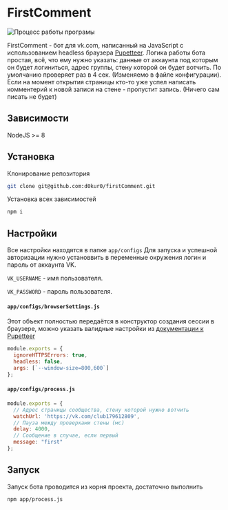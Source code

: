 # FirstComment

![Процесс работы програмы](https://pp.userapi.com/c845120/v845120637/1c441b/eYAJJbcN8i8.jpg)

FirstComment - бот для vk.com, написанный на JavaScript c использованием headless браузера [Pupetteer](https://github.com/GoogleChrome/puppeteer).
Логика работы бота простая, всё, что ему нужно указать: данные от аккаунта под которым он будет логиниться, адрес группы, стену которой он будет вотчить.
По умолчанию проверяет раз в 4 сек. (Изменяемо в файле конфигурации). Если на момент открытия страницы кто-то уже успел написать комментерий к новой записи на стене - пропустит запись. (Ничего сам писать не будет)

## Зависимости
NodeJS >= 8

## Установка

Клонирование репозитория

```bash
git clone git@github.com:d0kur0/firstComment.git
```

Установка всех зависимостей 

```bash
npm i
```

## Настройки

Все настройки находятся в папке ```app/configs```
Для запуска и успешной авторизации нужно установвить в переменные окружения логин и пароль от аккаунта VK.

``VK_USERNAME`` - имя пользователя.

``VK_PASSWORD`` - пароль пользователя.

#### ```app/configs/browserSettings.js```
Этот объект полностью передаётся в конструктор создания сессии в браузере, можно указать валидные настройки из [документации к Pupetteer](https://github.com/GoogleChrome/puppeteer/blob/v1.13.0/docs/api.md#puppeteerlaunchoptions)
```js
module.exports = {
  ignoreHTTPSErrors: true,
  headless: false,
  args: [`--window-size=800,600`]
};
```

#### ```app/configs/process.js```
```js
module.exports = {
  // Адрес страницы сообщества, стену которой нужно вотчить
  watchUrl: 'https://vk.com/club179612809',
  // Пауза между проверками стены (мс)
  delay: 4000,
  // Сообщение в случае, если первый
  message: "first"
};
```

## Запуск
Запуск бота проводится из корня проекта, достаточно выполнить
```bash
npm app/process.js
```
